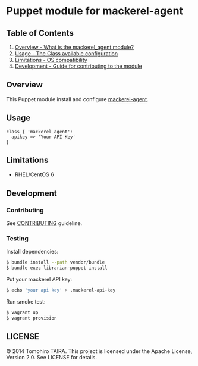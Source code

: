 Puppet module for mackerel-agent
================================================================================

Table of Contents
--------------------------------------------------------------------------------

1. [Overview - What is the mackerel_agent module?](#overview)
2. [Usage - The Class available configuration](#usage)
3. [Limitations - OS compatibility](#limitations)
4. [Development - Guide for contributing to the module](#development)


Overview
--------------------------------------------------------------------------------

This Puppet module install and configure [mackerel-agent](https://github.com/mackerelio/mackerel-agent).


Usage
--------------------------------------------------------------------------------

```puppet
class { 'mackerel_agent':
  apikey => 'Your API Key'
}
```


Limitations
--------------------------------------------------------------------------------

- RHEL/CentOS 6


Development
--------------------------------------------------------------------------------

### Contributing

See [CONTRIBUTING](CONTRIBUTING.md) guideline.


### Testing

Install dependencies:

```sh
$ bundle install --path vendor/bundle
$ bundle exec librarian-puppet install
```

Put your mackerel API key:

```sh
$ echo 'your api key' > .mackerel-api-key
```

Run smoke test:

```sh
$ vagrant up
$ vagrant provision
```


LICENSE
--------------------------------------------------------------------------------

&copy; 2014 Tomohiro TAIRA.
This project is licensed under the Apache License, Version 2.0.
See LICENSE for details.
